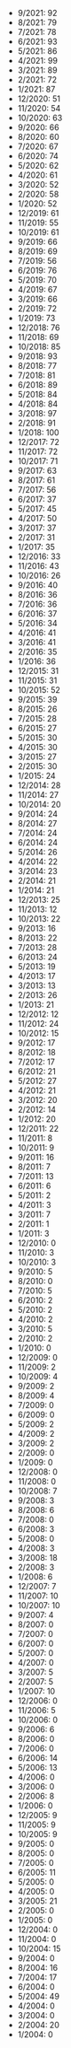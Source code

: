 *  9/2021: 92
*  8/2021: 79
*  7/2021: 78
*  6/2021: 93
*  5/2021: 86
*  4/2021: 99
*  3/2021: 89
*  2/2021: 72
*  1/2021: 87
*  12/2020: 51
*  11/2020: 54
*  10/2020: 63
*  9/2020: 66
*  8/2020: 60
*  7/2020: 67
*  6/2020: 74
*  5/2020: 62
*  4/2020: 61
*  3/2020: 52
*  2/2020: 58
*  1/2020: 52
*  12/2019: 61
*  11/2019: 55
*  10/2019: 61
*  9/2019: 66
*  8/2019: 69
*  7/2019: 56
*  6/2019: 76
*  5/2019: 70
*  4/2019: 67
*  3/2019: 66
*  2/2019: 72
*  1/2019: 73
*  12/2018: 76
*  11/2018: 69
*  10/2018: 85
*  9/2018: 93
*  8/2018: 77
*  7/2018: 81
*  6/2018: 89
*  5/2018: 84
*  4/2018: 84
*  3/2018: 97
*  2/2018: 91
*  1/2018: 100
*  12/2017: 72
*  11/2017: 72
*  10/2017: 71
*  9/2017: 63
*  8/2017: 61
*  7/2017: 56
*  6/2017: 37
*  5/2017: 45
*  4/2017: 50
*  3/2017: 37
*  2/2017: 31
*  1/2017: 35
*  12/2016: 33
*  11/2016: 43
*  10/2016: 26
*  9/2016: 40
*  8/2016: 36
*  7/2016: 36
*  6/2016: 37
*  5/2016: 34
*  4/2016: 41
*  3/2016: 41
*  2/2016: 35
*  1/2016: 36
*  12/2015: 31
*  11/2015: 31
*  10/2015: 52
*  9/2015: 39
*  8/2015: 26
*  7/2015: 28
*  6/2015: 27
*  5/2015: 30
*  4/2015: 30
*  3/2015: 27
*  2/2015: 30
*  1/2015: 24
*  12/2014: 28
*  11/2014: 27
*  10/2014: 20
*  9/2014: 24
*  8/2014: 27
*  7/2014: 24
*  6/2014: 24
*  5/2014: 26
*  4/2014: 22
*  3/2014: 23
*  2/2014: 21
*  1/2014: 21
*  12/2013: 25
*  11/2013: 12
*  10/2013: 22
*  9/2013: 16
*  8/2013: 22
*  7/2013: 28
*  6/2013: 24
*  5/2013: 19
*  4/2013: 17
*  3/2013: 13
*  2/2013: 26
*  1/2013: 21
*  12/2012: 12
*  11/2012: 24
*  10/2012: 15
*  9/2012: 17
*  8/2012: 18
*  7/2012: 17
*  6/2012: 21
*  5/2012: 27
*  4/2012: 21
*  3/2012: 20
*  2/2012: 14
*  1/2012: 20
*  12/2011: 22
*  11/2011: 8
*  10/2011: 9
*  9/2011: 16
*  8/2011: 7
*  7/2011: 13
*  6/2011: 6
*  5/2011: 2
*  4/2011: 3
*  3/2011: 7
*  2/2011: 1
*  1/2011: 3
*  12/2010: 0
*  11/2010: 3
*  10/2010: 3
*  9/2010: 5
*  8/2010: 0
*  7/2010: 5
*  6/2010: 2
*  5/2010: 2
*  4/2010: 2
*  3/2010: 5
*  2/2010: 2
*  1/2010: 0
*  12/2009: 0
*  11/2009: 2
*  10/2009: 4
*  9/2009: 2
*  8/2009: 4
*  7/2009: 0
*  6/2009: 0
*  5/2009: 2
*  4/2009: 2
*  3/2009: 2
*  2/2009: 0
*  1/2009: 0
*  12/2008: 0
*  11/2008: 0
*  10/2008: 7
*  9/2008: 3
*  8/2008: 6
*  7/2008: 0
*  6/2008: 3
*  5/2008: 0
*  4/2008: 3
*  3/2008: 18
*  2/2008: 3
*  1/2008: 6
*  12/2007: 7
*  11/2007: 10
*  10/2007: 10
*  9/2007: 4
*  8/2007: 0
*  7/2007: 0
*  6/2007: 0
*  5/2007: 0
*  4/2007: 0
*  3/2007: 5
*  2/2007: 5
*  1/2007: 10
*  12/2006: 0
*  11/2006: 5
*  10/2006: 0
*  9/2006: 6
*  8/2006: 0
*  7/2006: 0
*  6/2006: 14
*  5/2006: 13
*  4/2006: 0
*  3/2006: 0
*  2/2006: 8
*  1/2006: 0
*  12/2005: 9
*  11/2005: 9
*  10/2005: 9
*  9/2005: 0
*  8/2005: 0
*  7/2005: 0
*  6/2005: 11
*  5/2005: 0
*  4/2005: 0
*  3/2005: 21
*  2/2005: 0
*  1/2005: 0
*  12/2004: 0
*  11/2004: 0
*  10/2004: 15
*  9/2004: 0
*  8/2004: 16
*  7/2004: 17
*  6/2004: 0
*  5/2004: 49
*  4/2004: 0
*  3/2004: 0
*  2/2004: 20
*  1/2004: 0